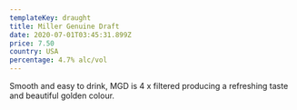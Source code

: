 ```yaml
---
templateKey: draught
title: Miller Genuine Draft
date: 2020-07-01T03:45:31.899Z
price: 7.50
country: USA
percentage: 4.7% alc/vol
---
```


Smooth and easy to drink, MGD is 4 x filtered producing a refreshing taste and beautiful golden colour.
